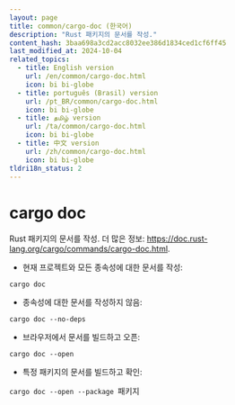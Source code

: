 ```yaml
---
layout: page
title: common/cargo-doc (한국어)
description: "Rust 패키지의 문서를 작성."
content_hash: 3baa698a3cd2acc8032ee386d1834ced1cf6ff45
last_modified_at: 2024-10-04
related_topics:
  - title: English version
    url: /en/common/cargo-doc.html
    icon: bi bi-globe
  - title: português (Brasil) version
    url: /pt_BR/common/cargo-doc.html
    icon: bi bi-globe
  - title: தமிழ் version
    url: /ta/common/cargo-doc.html
    icon: bi bi-globe
  - title: 中文 version
    url: /zh/common/cargo-doc.html
    icon: bi bi-globe
tldri18n_status: 2
---
```

# cargo doc

Rust 패키지의 문서를 작성.
더 많은 정보: <https://doc.rust-lang.org/cargo/commands/cargo-doc.html>.

- 현재 프로젝트와 모든 종속성에 대한 문서를 작성:

`cargo doc`

- 종속성에 대한 문서를 작성하지 않음:

`cargo doc --no-deps`

- 브라우저에서 문서를 빌드하고 오픈:

`cargo doc --open`

- 특정 패키지의 문서를 빌드하고 확인:

`cargo doc --open --package `<span class="tldr-var badge badge-pill bg-dark-lm bg-white-dm text-white-lm text-dark-dm font-weight-bold">패키지</span>

